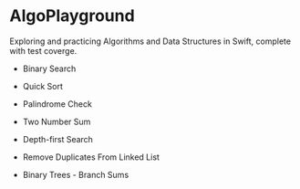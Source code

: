 # AlgoPlayground
Exploring and practicing Algorithms and Data Structures in Swift, complete with test coverge.

- Binary Search

- Quick Sort

- Palindrome Check

- Two Number Sum

- Depth-first Search

- Remove Duplicates From Linked List

- Binary Trees - Branch Sums
